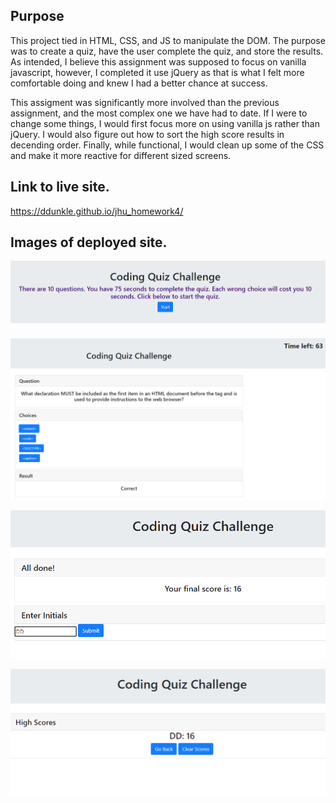 ## Purpose

This project tied in HTML, CSS, and JS to manipulate the DOM. The purpose was to create a quiz, have the user complete the quiz, and store the results. As intended, I believe this assignment was supposed to focus on vanilla javascript, however, I completed it use jQuery as that is what I felt more comfortable doing and knew I had a better chance at success.

This assigment was significantly more involved than the previous assignment, and the most complex one we have had to date. If I were to change some things, I would first focus more on using vanilla js rather than jQuery. I would also figure out how to sort the high score results in decending order. Finally, while functional, I would clean up some of the CSS and make it more reactive for different sized screens. 

## Link to live site.
https://ddunkle.github.io/jhu_homework4/

## Images of deployed site.

![Initial Page](Assets/Images/Capture1.png)

![Answering Questions](Assets/Images/Capture2.png)

![Single Results](Assets/Images/Capture3.png)

![Global Results](Assets/Images/Capture4.png)

